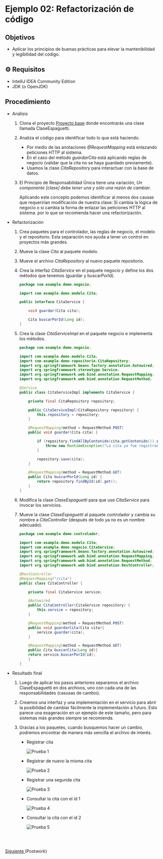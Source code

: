 # Ejemplo 02: Refactorización de código

## Objetivos

* Aplicar los principios de buenas prácticas para elevar la mantenibilidad y legibilidad del código.

## ⚙ Requisitos

- IntelliJ IDEA Community Edition
- JDK (o OpenJDK)

## Procedimiento

- Análisis

    1. Clona el proyecto [Proyecto base](./codigo) donde encontrarás una clase llamada ClaseEspaguetti.

    2. Analiza el código para identificar todo lo que está haciendo.
        
        - Por medio de las anotaciones _@RequestMapping_ está enlazando peticiones HTTP al sistema.
        - En el caso del método _guardarCita_ está aplicando reglas de negocio (validar que la cita no se haya guardado previamente).
        - Usamos la clase _CitaRepository_ para interactuar con la base de datos.

    3. El Principio de Responsabilidad Única tiene una variación, _Un componente [clase] debe tener una y sólo una razón de cambiar_.

        Aplicando este concepto podemos identificar al menos dos causas que requerirían modificación de nuestra clase: Si cambia la lógica de negocio o si cambia la forma de enlazar las peticiones HTTP al sistema. por lo que se recomienda hacer una refactorización.

- Refactorización

    1. Crea paquetes para el controlador, las reglas de negocio, el modelo y el repositorio. Esta separación nos ayuda a tener un control en proyectos más grandes.

    2. Mueve la clase _Cita_ al paquete modelo.

    3. Mueve el archivo _CitaRepository_ al nuevo paquete repositorio.

    4. Crea la interfaz _CitaService_ en el paquete negocio y define los dos métodos que tenemos (guardar y buscarPorId).

        ```java
        package com.example.demo.negocio;

        import com.example.demo.modelo.Cita;

        public interface CitaService {

            void guardar(Cita cita);

            Cita buscarPorId(Long id);
        }
        ```

    5. Crea la clase _CitaServiceImpl_ en el paquete negocio e implementa los métodos.

        ```java
        package com.example.demo.negocio;

        import com.example.demo.modelo.Cita;
        import com.example.demo.repositorio.CitaRepository;
        import org.springframework.beans.factory.annotation.Autowired;
        import org.springframework.stereotype.Service;
        import org.springframework.web.bind.annotation.RequestMapping;
        import org.springframework.web.bind.annotation.RequestMethod;

        @Service
        public class CitaServiceImpl implements CitaService {

            private final CitaRepository repository;

            public CitaServiceImpl(CitaRepository repository) {
                this.repository = repository;
            }

            @RequestMapping(method = RequestMethod.POST)
            public void guardar(Cita cita) {

                if (repository.findAllByContenido(cita.getContenido()).size() > 0) {
                    throw new RuntimeException("La cita ya fue registrada");
                }

                repository.save(cita);
            }

            @RequestMapping(method = RequestMethod.GET)
            public Cita buscarPorId(Long id) {
                return repository.findById(id).get();
            }
        }
        ```

    6. Modifica la clase _ClaseEspaguetti_ para que use _CitaService_ para invocar los servicios.

    7. Mueve la clase _ClaseEspaguetti_ al paquete controlador y cambia su nombre a _CitaController_ (después de todo ya no es un nombre adecuado).

        ```java
        package com.example.demo.controlador;

        import com.example.demo.modelo.Cita;
        import com.example.demo.negocio.CitaService;
        import org.springframework.beans.factory.annotation.Autowired;
        import org.springframework.web.bind.annotation.RequestMapping;
        import org.springframework.web.bind.annotation.RequestMethod;
        import org.springframework.web.bind.annotation.RestController;

        @RestController
        @RequestMapping("/cita")
        public class CitaController {

            private final CitaService service;

            @Autowired
            public CitaController(CitaService repository) {
                this.service = repository;
            }

            @RequestMapping(method = RequestMethod.POST)
            public void guardarCita(Cita cita){
                service.guardar(cita);
            }

            @RequestMapping(method = RequestMethod.GET)
            public Cita buscarCita(Long id){
            return service.buscarPorId(id);
            }
        }
        ```

- Resultado final

    1. Luego de aplicar los pasos anteriores separamos el archivo ClaseEspaguetti en dos archivos, uno con cada una de las responsabilidades (casusas de cambio). 

    2. Creamos una interfaz y una implementación en el servicio para abrir la posibilidad de cambiar fácilmente la implementación a futuro. Esto parece una exageración en un ejemplo de este tamaño, pero para sistemas más grandes siempre se recomienda.

    3. Gracias a los paquetes, cuando busquemos hacer un cambio, podremos encontrar de manera más sencilla el archivo de interés.

        - Registrar cita

            ![Prueba 1](./img/img_01.png)

        - Registrar de nuevo la misma cita

            ![Prueba 2](./img/img_02.png)

        - Registrar una segunda cita

            ![Prueba 3](./img/img_03.png)

        - Consultar la cita con el id 1

            ![Prueba 4](./img/img_04.png)

        - Consultar la cita con el id 2

            ![Prueba 5](./img/img_05.png)

<br/>
<br/>

[Siguiente ](../Postwork/Readme.md)(Postwork)